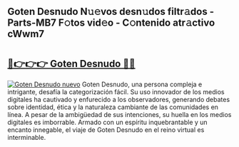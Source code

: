 ## Goten Desnudo N𝚞𝚎vos desn𝚞dos filtr𝚊dos - Parts-MB7 F𝚘tos vid𝚎o - C𝚘ntenido atr𝚊ctivo cWwm7

# <h2><a href="http://mbbrj5l.tromn.icu/?c=Goten+Desnudo">🔗👉👉👉 Goten Desnudo 🔗🔗</a></h2>

[![Goten Desnudo nuevo](https://i.imgur.com/pEAQMta.gif)](http://mbbrj5l.tromn.icu/?c=Goten+Desnudo)
Goten Desnudo, una persona compleja e intrigante, desafía la categorización fácil. Su uso innovador de los medios digitales ha cautivado y enfurecido a los observadores, generando debates sobre identidad, ética y la naturaleza cambiante de las comunidades en línea. A pesar de la ambigüedad de sus intenciones, su huella en los medios digitales es imborrable. Armado con un espíritu inquebrantable y un encanto innegable, el viaje de Goten Desnudo en el reino virtual es interminable.
